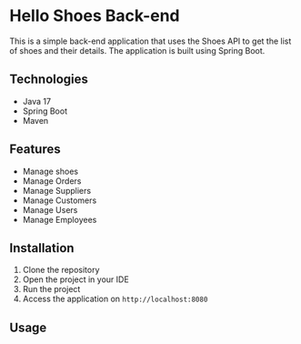 # Hello Shoes Back-end
This is a simple back-end application that uses the Shoes API to get the list of shoes and their details. The application is built using Spring Boot.

## Technologies
- Java 17
- Spring Boot
- Maven

## Features
- Manage shoes
- Manage Orders
- Manage Suppliers
- Manage Customers
- Manage Users
- Manage Employees

## Installation
1. Clone the repository
2. Open the project in your IDE
3. Run the project
4. Access the application on `http://localhost:8080`

## Usage
